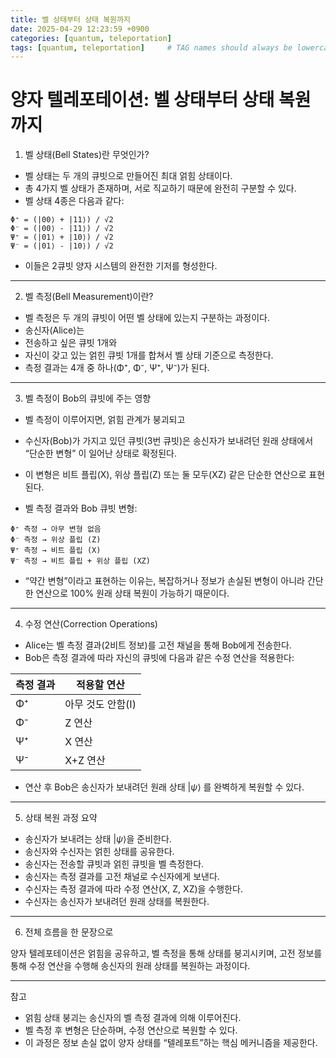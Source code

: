 ```yaml
---
title: 벨 상태부터 상태 복원까지
date: 2025-04-29 12:23:59 +0900
categories: [quantum, teleportation]
tags: [quantum, teleportation]     # TAG names should always be lowercase
---
```


# 양자 텔레포테이션: 벨 상태부터 상태 복원까지

1. 벨 상태(Bell States)란 무엇인가?
- 벨 상태는 두 개의 큐빗으로 만들어진 최대 얽힘 상태이다.
- 총 4가지 벨 상태가 존재하며, 서로 직교하기 때문에 완전히 구분할 수 있다.
- 벨 상태 4종은 다음과 같다:
```
Φ⁺ = (|00⟩ + |11⟩) / √2
Φ⁻ = (|00⟩ - |11⟩) / √2
Ψ⁺ = (|01⟩ + |10⟩) / √2
Ψ⁻ = (|01⟩ - |10⟩) / √2
```
- 이들은 2큐빗 양자 시스템의 완전한 기저를 형성한다.

---
2. 벨 측정(Bell Measurement)이란?
- 벨 측정은 두 개의 큐빗이 어떤 벨 상태에 있는지 구분하는 과정이다.
- 송신자(Alice)는
- 전송하고 싶은 큐빗 1개와
- 자신이 갖고 있는 얽힌 큐빗 1개를
합쳐서 벨 상태 기준으로 측정한다.
- 측정 결과는 4개 중 하나(Φ⁺, Φ⁻, Ψ⁺, Ψ⁻)가 된다.

---

3. 벨 측정이 Bob의 큐빗에 주는 영향
- 벨 측정이 이루어지면, 얽힘 관계가 붕괴되고
- 수신자(Bob)가 가지고 있던 큐빗(3번 큐빗)은
송신자가 보내려던 원래 상태에서 “단순한 변형” 이 일어난 상태로 확정된다.
- 이 변형은 비트 플립(X), 위상 플립(Z) 또는 둘 모두(XZ) 같은 단순한 연산으로 표현된다.

- 벨 측정 결과와 Bob 큐빗 변형:
```
Φ⁺ 측정 → 아무 변형 없음
Φ⁻ 측정 → 위상 플립 (Z)
Ψ⁺ 측정 → 비트 플립 (X)
Ψ⁻ 측정 → 비트 플립 + 위상 플립 (XZ)
```
- “약간 변형”이라고 표현하는 이유는,
복잡하거나 정보가 손실된 변형이 아니라
간단한 연산으로 100% 원래 상태 복원이 가능하기 때문이다.

---

4. 수정 연산(Correction Operations)
- Alice는 벨 측정 결과(2비트 정보)를 고전 채널을 통해 Bob에게 전송한다.
- Bob은 측정 결과에 따라 자신의 큐빗에 다음과 같은 수정 연산을 적용한다:

| 측정 결과 | 적용할 연산       |
| --------- | ----------------- |
| Φ⁺        | 아무 것도 안함(I) |
| Φ⁻        | Z 연산            |
| Ψ⁺        | X 연산            |
| Ψ⁻        | X+Z 연산          |

- 연산 후 Bob은 송신자가 보내려던 원래 상태 $|\psi\rangle$ 를 완벽하게 복원할 수 있다.

--- 
5. 상태 복원 과정 요약
- 송신자가 보내려는 상태 $|\psi\rangle$을 준비한다.
- 송신자와 수신자는 얽힌 상태를 공유한다.
- 송신자는 전송할 큐빗과 얽힌 큐빗을 벨 측정한다.
- 송신자는 측정 결과를 고전 채널로 수신자에게 보낸다.
- 수신자는 측정 결과에 따라 수정 연산(X, Z, XZ)을 수행한다.
- 수신자는 송신자가 보내려던 원래 상태를 복원한다.

---

6. 전체 흐름을 한 문장으로

양자 텔레포테이션은 얽힘을 공유하고, 벨 측정을 통해 상태를 붕괴시키며, 고전 정보를 통해 수정 연산을 수행해 송신자의 원래 상태를 복원하는 과정이다.

---

참고
- 얽힘 상태 붕괴는 송신자의 벨 측정 결과에 의해 이루어진다.
- 벨 측정 후 변형은 단순하며, 수정 연산으로 복원할 수 있다.
- 이 과정은 정보 손실 없이 양자 상태를 “텔레포트”하는 핵심 메커니즘을 제공한다.
